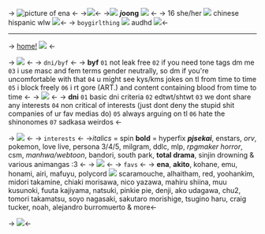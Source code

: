 -> ![picture of ena](https://cdn.discordapp.com/attachments/498280609257619456/1100896249709854760/Untitled694_20230426172829.png) <-
->![](https://maguro.carrd.co/assets/images/gallery07/864b6934_original.png?v=2d4a5de9)<-
->![](https://enchantments.carrd.co/assets/images/gallery04/442d9177.gif?v=6ea7b2b4) ***j*****oong** ![](https://enchantments.carrd.co/assets/images/gallery04/442d9177.gif?v=6ea7b2b4) <-
-> 16 she/her ![](https://enchantments.carrd.co/assets/images/gallery05/4c701e1e.gif?v=6ea7b2b4) chinese hispanic wlw ![](https://maguro.carrd.co/assets/images/gallery04/1f27b711.gif?v=2d4a5de9)<-
-> `boygirlthing` ![](https://maguro.carrd.co/assets/images/gallery10/b63b19f6_original.gif?v=2d4a5de9) audhd ![](https://maguro.carrd.co/assets/images/gallery12/794e4a50.gif?v=2d4a5de9)<-
*** 
-> [home!](https://rentry.co/anon) ![](https://biscuit.crd.co/assets/images/gallery02/50d00f04.gif?v=f1c71efd) <-

-> ![](https://enchantments.carrd.co/assets/images/gallery09/2bd3f1ad.gif?v=6ea7b2b4) <-
-> 	`dni/byf` <-
-> **byf** `01` not leak free `02` if you need tone tags dm me `03` i use masc and fem terms gender neutrally, so dm if you're uncomfortable with that `04` u might see kys/kms jokes on tl from time to time `05` i block freely `06` i rt gore (ART.) and content containing blood from time to time <-
-> ![](https://enchantments.carrd.co/assets/images/gallery08/31bf9496.png?v=6ea7b2b4) <-
-> **dni** `01` basic dni criteria `02` edtwt/shtwt `03` we dont share any interests `04` non critical of interests (just dont deny the stupid shit companies of ur fav medias do) `05` always arguing on tl `06` hate the shinonomes `07` sadkasa weirdos <-

-> ![](https://enchantments.carrd.co/assets/images/gallery09/2bd3f1ad.gif?v=6ea7b2b4) <-
-> `interests` <-
->*italics* = spin **bold** = hyperfix
***pjsekai***, enstars, *orv*, pokemon, love live, persona 3/4/5, milgram, ddlc, mlp, *rpgmaker horror*, csm, *manhwa/webtoon*, bandori, south park, **total drama**, sinjin drowning & various animangas :3 <-
-> ![](https://enchantments.carrd.co/assets/images/gallery08/31bf9496.png?v=6ea7b2b4) <-
-> `favs` <-
-> **ena**, **akito**, kohane, emu, honami, airi, mafuyu, polycord ![](https://mikejima.crd.co/assets/images/shadow/11ae974b_original.gif?v=16e7e82c) scaramouche, alhaitham, red, yoohankim, midori takamine, chiaki morisawa, nico yazawa, mahiru shiina, muu kusunoki, fuuta kajiyama, natsuki, pinkie pie, denji, ako udagawa, chu2, tomori takamatsu, soyo nagasaki, sakutaro morishige, tsugino haru, craig tucker, noah, alejandro burromuerto & more<-

-> ![](https://maguro.carrd.co/assets/images/gallery06/866e85ad.gif?v=2d4a5de9)<-